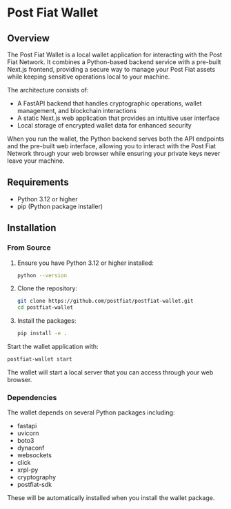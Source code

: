 # Post Fiat Wallet

## Overview
The Post Fiat Wallet is a local wallet application for interacting with the Post Fiat Network. It combines a Python-based backend service with a pre-built Next.js frontend, providing a secure way to manage your Post Fiat assets while keeping sensitive operations local to your machine.

The architecture consists of:
- A FastAPI backend that handles cryptographic operations, wallet management, and blockchain interactions
- A static Next.js web application that provides an intuitive user interface
- Local storage of encrypted wallet data for enhanced security

When you run the wallet, the Python backend serves both the API endpoints and the pre-built web interface, allowing you to interact with the Post Fiat Network through your web browser while ensuring your private keys never leave your machine.

## Requirements
- Python 3.12 or higher
- pip (Python package installer)

## Installation
### From Source

1. Ensure you have Python 3.12 or higher installed:
   ```bash
   python --version
   ```

2. Clone the repository:
   ```bash
   git clone https://github.com/postfiat/postfiat-wallet.git
   cd postfiat-wallet
   ```

3. Install the packages:
   ```bash
   pip install -e .
   ```

Start the wallet application with:
   ```bash
   postfiat-wallet start
   ```

The wallet will start a local server that you can access through your web browser.

### Dependencies

The wallet depends on several Python packages including:
- fastapi
- uvicorn
- boto3
- dynaconf
- websockets
- click
- xrpl-py
- cryptography
- postfiat-sdk

These will be automatically installed when you install the wallet package.